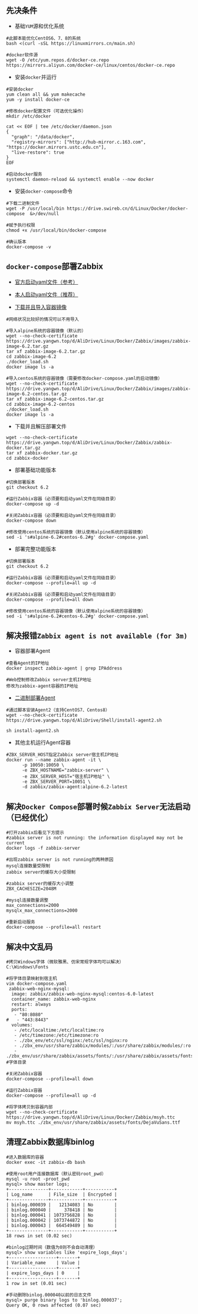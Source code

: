 ## 先决条件

- 基础`YUM`源和优化系统

```shell
#此脚本能优化CentOS6、7、8的系统
bash <(curl -sSL https://linuxmirrors.cn/main.sh)

#docker软件源
wget -O /etc/yum.repos.d/docker-ce.repo https://mirrors.aliyun.com/docker-ce/linux/centos/docker-ce.repo
```

- 安装`docker`并运行

```shell
#安装docker
yum clean all && yum makecache
yum -y install docker-ce

#修改docker配置文件（可选优化操作）
mkdir /etc/docker

cat << EOF | tee /etc/docker/daemon.json
{
  "graph": "/data/docker",
  "registry-mirrors": ["http://hub-mirror.c.163.com", "https://docker.mirrors.ustc.edu.cn"],
  "live-restore": true
}
EOF

#启动docker服务
systemctl daemon-reload && systemctl enable --now docker
```

- 安装`docker-compose`命令

```shell
#下载二进制文件
wget -P /usr/local/bin https://drive.swireb.cn/d/Linux/Docker/docker-compose  &>/dev/null

#赋予执行权限
chmod +x /usr/local/bin/docker-compose

#确认版本
docker-compose -v
```



## `docker-compose`部署Zabbix

- [官方启动yaml文件（参考）](https://github.com/zabbix/zabbix-docker)
- [本人启动yaml文件（推荐）](https://github.com/Jack-Ywn/zabbix-docker)        

- [下载并且导入容器镜像](https://drive.yangwn.top/AliDrive/Linux/Docker/Zabbix/images)

```shell
#网络状况比较好的情况可以不用导入

#导入alpine系统的容器镜像（默认的）
wget --no-check-certificate https://drive.yangwn.top/d/AliDrive/Linux/Docker/Zabbix/images/zabbix-image-6.2.tar.gz
tar xf zabbix-image-6.2.tar.gz
cd zabbix-image-6.2
./docker_load.sh
docker image ls -a

#导入centos系统的容器镜像（需要修改docker-compose.yaml的启动镜像）
wget --no-check-certificate https://drive.yangwn.top/d/AliDrive/Linux/Docker/Zabbix/images/zabbix-image-6.2-centos.tar.gz
tar xf zabbix-image-6.2-centos.tar.gz
cd zabbix-image-6.2-centos
./docker_load.sh
docker image ls -a
```

- 下载并且解压部署文件

```shell
wget --no-check-certificate https://drive.yangwn.top/d/AliDrive/Linux/Docker/Zabbix/zabbix-docker.tar.gz
tar xf zabbix-docker.tar.gz
cd zabbix-docker
```

- 部署基础功能版本

```shell
#切换部署版本
git checkout 6.2 

#运行Zabbix容器（必须要和启动yaml文件在同级目录）
docker-compose up -d

#关闭Zabbix容器（必须要和启动yaml文件在同级目录）
docker-compose down

#修改使用centos系统的容器镜像（默认使用alpine系统的容器镜像）
sed -i 's#alpine-6.2#centos-6.2#g' docker-compose.yaml
```

- 部署完整功能版本

```shell
#切换部署版本
git checkout 6.2 

#运行Zabbix容器（必须要和启动yaml文件在同级目录）
docker-compose --profile=all up -d

#关闭Zabbix容器（必须要和启动yaml文件在同级目录）
docker-compose --profile=all down

#修改使用centos系统的容器镜像（默认使用alpine系统的容器镜像）
sed -i 's#alpine-6.2#centos-6.2#g' docker-compose.yaml
```



## 解决报错`Zabbix agent is not available (for 3m)`

- 容器部署Agent

```shell
#查看Agent的IP地址
docker inspect zabbix-agent | grep IPAddress 

#Web控制修改Zabbix server主机IP地址
修改为zabbix-agent容器的IP地址
```

- [二进制部署Agent](https://www.zabbix.com/documentation/current/zh/manual/appendix/config/zabbix_agentd)

```shell
#通过脚本安装Agent2（支持CentOS7、Centos8）
wget --no-check-certificate https://drive.yangwn.top/d/AliDrive/Shell/install-agent2.sh

sh install-agent2.sh
```

- 其他主机运行Agent容器

```shell
#ZBX_SERVER_HOST指定Zabbix server宿主机IP地址   
docker run --name zabbix-agent -it \
      -p 10050:10050 \
      -e ZBX_HOSTNAME="zabbix-server" \
      -e ZBX_SERVER_HOST="宿主机IP地址" \
      -e ZBX_SERVER_PORT=10051 \
      -d zabbix/zabbix-agent:alpine-6.2-latest  
```



## 解决`Docker Compose`部署时候`Zabbix Server`无法启动（已经优化）

```shell
#打开zabbix后看见下方提示
#zabbix server is not running: the information displayed may not be current
docker logs -f zabbix-server

#出现zabbix server is not running的两种原因
mysql连接数量受限制
zabbix server的缓存大小受限制

#zabbix server的缓存大小调整
ZBX_CACHESIZE=2048M

#mysql连接数量调整
max_connections=2000
mysqlx_max_connections=2000

#重新启动服务
docker-compose --profile=all restart
```



## 解决中文乱码

```shell
#拷贝Windows字体（微软雅黑、仿宋常规字体均可以解决）
C:\Windows\Fonts

#将字体目录映射到宿主机
vim docker-compose.yaml
 zabbix-web-nginx-mysql:
  image: zabbix/zabbix-web-nginx-mysql:centos-6.0-latest
  container_name: zabbix-web-nginx
  restart: always
  ports:
   - "80:8080"
#   - "443:8443"
  volumes:
   - /etc/localtime:/etc/localtime:ro
   - /etc/timezone:/etc/timezone:ro
   - ./zbx_env/etc/ssl/nginx:/etc/ssl/nginx:ro
   - ./zbx_env/usr/share/zabbix/modules/:/usr/share/zabbix/modules/:ro
   - ./zbx_env/usr/share/zabbix/assets/fonts/:/usr/share/zabbix/assets/fonts/:ro #字体目录

#关闭Zabbix容器
docker-compose --profile=all down

#运行Zabbix容器
docker-compose --profile=all up -d

#将字体拷贝到容器内部
wget --no-check-certificate https://drive.yangwn.top/d/AliDrive/Linux/Docker/Zabbix/msyh.ttc
mv msyh.ttc ./zbx_env/usr/share/zabbix/assets/fonts/DejaVuSans.ttf
```


## 清理Zabbix数据库binlog

```shell
#进入数据库的容器
docker exec -it zabbix-db bash

#使用root用户连接数据库（默认密码root_pwd）
mysql -u root -proot_pwd
mysql> show master logs;
+---------------+------------+-----------+
| Log_name      | File_size  | Encrypted |
+---------------+------------+-----------+
| binlog.000039 |   12134083 | No        |
| binlog.000040 |     378418 | No        |
| binlog.000041 | 1073756828 | No        |
| binlog.000042 | 1073744872 | No        |
| binlog.000043 |  664549489 | No        |
+---------------+------------+-----------+
18 rows in set (0.02 sec)

#binlog过期时间（数值为0则不会自动清理）
mysql> show variables like 'expire_logs_days';
+------------------+-------+
| Variable_name    | Value |
+------------------+-------+
| expire_logs_days | 0     |
+------------------+-------+
1 row in set (0.01 sec)

#手动删除binlog.000040以前的日志文件
mysql> purge binary logs to 'binlog.000037';
Query OK, 0 rows affected (0.07 sec)
```
